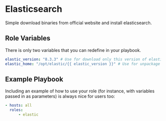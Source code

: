 Elasticsearch
=========

Simple download binaries from official website and install elasticsearch.

Role Variables
--------------
There is only two variables that you can redefine in your playbook.
```yaml
elastic_version: "8.3.3" # Use for download only this version of elastic
elastic_home: "/opt/elastic/{{ elastic_version }}" # Use for unpackage distro and create ES_HOME variable
```

Example Playbook
----------------

Including an example of how to use your role (for instance, with variables passed in as parameters) is always nice for users too:

```yaml
- hosts: all
  roles:
      - elastic
```

